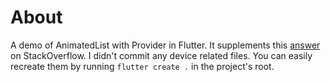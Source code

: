 # About
A demo of AnimatedList with Provider in Flutter. It supplements this [answer](https://stackoverflow.com/a/72388501/495656)
 on StackOverflow. I didn't commit any device related files. You can easily recreate them by
running `flutter create .` in the project's root.
